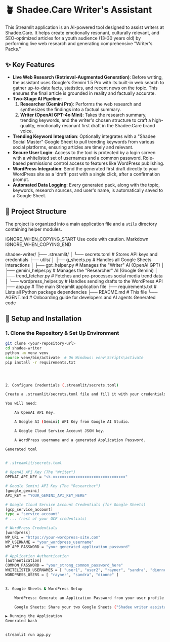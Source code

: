 
# 🪴 Shadee.Care Writer's Assistant

This Streamlit application is an AI-powered tool designed to assist writers at Shadee.Care. It helps create emotionally resonant, culturally relevant, and SEO-optimized articles for a youth audience (13-30 years old) by performing live web research and generating comprehensive "Writer's Packs."

## ✨ Key Features

-   **Live Web Research (Retrieval-Augmented Generation)**: Before writing, the assistant uses Google's Gemini 1.5 Pro with its built-in web search to gather up-to-date facts, statistics, and recent news on the topic. This ensures the final article is grounded in reality and factually accurate.
-   **Two-Stage AI Pipeline**:
    1.  **Researcher (Gemini Pro)**: Performs the web research and synthesizes the findings into a factual summary.
    2.  **Writer (OpenAI GPT-4o Mini)**: Takes the research summary, trending keywords, and the writer's chosen structure to craft a high-quality, emotionally resonant first draft in the Shadee.Care brand voice.
-   **Trending Keyword Integration**: Optionally integrates with a "Shadee Social Master" Google Sheet to pull trending keywords from various social platforms, ensuring articles are timely and relevant.
-   **Secure User Login**: Access to the tool is protected by a login screen with a whitelisted set of usernames and a common password. Role-based permissions control access to features like WordPress publishing.
-   **WordPress Integration**: Send the generated first draft directly to your WordPress site as a 'draft' post with a single click, after a confirmation prompt.
-   **Automated Data Logging**: Every generated pack, along with the topic, keywords, research sources, and user's name, is automatically saved to a Google Sheet.

## 📂 Project Structure

The project is organized into a main application file and a `utils` directory containing helper modules.

    

IGNORE_WHEN_COPYING_START
Use code with caution. Markdown
IGNORE_WHEN_COPYING_END

shadee-writer/
├── .streamlit/
│ └── secrets.toml # Stores API keys and credentials
├── utils/
│ ├── g_sheets.py # Handles all Google Sheets interactions
│ ├── gpt_helper.py # Manages the "Writer" AI (OpenAI GPT)
│ ├── gemini_helper.py # Manages the "Researcher" AI (Google Gemini)
│ ├── trend_fetcher.py # Fetches and pre-processes social media trend data
│ └── wordpress_helper.py # Handles sending drafts to the WordPress API
├── app.py # The main Streamlit application file
├── requirements.txt # Lists all Python package dependencies
├── README.md # This file
└── AGENT.md # Onboarding guide for developers and AI agents
Generated code

      
## 🚀 Setup and Installation

### 1. Clone the Repository & Set Up Environment

```bash
git clone <your-repository-url>
cd shadee-writer
python -m venv venv
source venv/bin/activate  # On Windows: venv\Scripts\activate
pip install -r requirements.txt

    


2. Configure Credentials (.streamlit/secrets.toml)

Create a .streamlit/secrets.toml file and fill it with your credentials.

You will need:

    An OpenAI API Key.

    A Google AI (Gemini) API Key from Google AI Studio.

    A Google Cloud Service Account JSON key.

    A WordPress username and a generated Application Password.

Generated toml

      
# .streamlit/secrets.toml

# OpenAI API Key (The "Writer")
OPENAI_API_KEY = "sk-xxxxxxxxxxxxxxxxxxxxxxxxxxxxxxxx"

# Google Gemini API Key (The "Researcher")
[google_gemini]
API_KEY = "YOUR_GEMINI_API_KEY_HERE"

# Google Cloud Service Account Credentials (for Google Sheets)
[gcp_service_account]
type = "service_account"
# ... (rest of your GCP credentials)

# WordPress Credentials
[wordpress]
WP_URL = "https://your-wordpress-site.com"
WP_USERNAME = "your_wordpress_username"
WP_APP_PASSWORD = "your generated application password"

# Application Authentication
[authentication]
COMMON_PASSWORD = "your_strong_common_password_here"
WHITELISTED_USERNAMES = [ "user1", "user2", "rayner", "sandra", "dionne" ]
WORDPRESS_USERS = [ "rayner", "sandra", "dionne" ]

    
3. Google Sheets & WordPress Setup

    WordPress: Generate an Application Password from your user profile in the WordPress admin dashboard.

    Google Sheets: Share your two Google Sheets ("Shadee writer assistant" and "Shadee Social Master") with the client_email from your service account JSON.

▶️ Running the Application
Generated bash

      
streamlit run app.py

    
